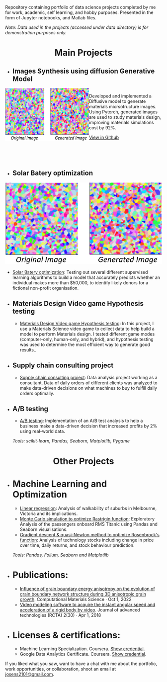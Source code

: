 Repository containing portfolio of data science projects completed by me for work, academic, self learning, and hobby purposes. Presented in the form of Jupyter notebooks, and Matlab files.

_Note: Data used in the projects (accessed under data directory) is for demonstration purposes only._

<h1 align="center"> Main Projects</h1>

- ## Images Synthesis using diffusion Generative Model

	<!-- - [Failures of non-repairable equipment](https://github.com/josedavid2101/Predictive_maintenance): A model to predict the expected life of non-repairable equipment using various statistical analysis tools. Using historical data to fit the model resulted in decreasing equipment maintenance expenses. -->
<img align="left" width="270" height="170" src="https://github.com/josedavid2101/Jose_Portfolio/blob/main/Images/generated_mic.png"> 
<br>
Developed and implemented a Diffusive model to generate materials micrsotructure images. Using Pytorch, generated images are used to study materials design, improving materials simulations cost by 92%.

[View in Github](https://github.com/josedavid2101/Image_Synthesis_Diffusion_Model)


<br>
<br>
<br>

- ## Solar Batery optimization

![](https://github.com/josedavid2101/Jose_Portfolio/blob/main/Images/generated_mic.png)

- [Solar Batery optimization](https://github.com/josedavid2101/Optimization_techniques): Testing out several different supervised learning algorithms to build a model that accurately predicts whether an individual makes more than $50,000, to identify likely donors for a fictional non-profit organisation.

- ## Materials Design Video game Hypothesis testing

	- [Materials Design Video game Hypothesis testing](https://github.com/josedavid2101/Statistics_videogame/blob/main/README.md): In this project, I use a Materials Science video game to collect data to help build a model to perform Materials design. I tested different game modes (computer-only, human-only, and hybrid), and hypothesis testing was used to determine the most efficient way to generate good results..

- ## Supply chain consulting project

	- [Supply chain consulting project](https://github.com/josedavid2101/Supply_Chain_Data_Analysis): Data analysis project working as a consultant. Data of daily orders of different clients was analyzed to make data-driven decisions on what machines to buy to fulfill daily orders optimally.

- ## A/B testing

	- [A/B testing](https://github.com/josedavid2101/AB_testing_Case_Study): Implementation of an A/B test analysis to help a business make a data-driven decision that increased profits by 2% using real-world data.

	_Tools: scikit-learn, Pandas, Seaborn, Matplotlib, Pygame_ 

<h1 align="center"> Other Projects</h1>

- # Machine Learning and Optimization
	- [Linear regression](https://github.com/sajal2692/Scalable-Walkability-Analysis-of-Melbourne): Analysis of walkability of suburbs in Melbourne, Victoria and its implications.
	- [Monte Carlo simulation to optimize Rastrigin function](https://github.com/sajal2692/data-science-portfolio/blob/master/Titanic%20Dataset%20-%20Exploratory%20Analysis.ipynb): Exploratory Analysis of the passengers onboard RMS Titanic using Pandas and Seaborn visualisations.
	- [Gradient descent & quasi-Newton method to optimize Rosenbrock's function](https://github.com/sajal2692/data-science-portfolio/blob/master/Stock%20Market%20Analysis%20for%20Tech%20Stocks.ipynb): Analysis of technology stocks including change in price over time, daily returns, and stock behaviour prediction.
		
	_Tools: Pandas, Folium, Seaborn and Matplotlib_
	
- # Publications:
	- [Influence of grain boundary energy anisotropy on the evolution of grain boundary network structure during 3D anisotropic grain growth](https://github.com/sajal2692/Scalable-Walkability-Analysis-of-Melbourne). Computational Materials Science · Oct 1, 2022
	- [Video modeling software to acquire the instant angular speed and acceleration of a rigid body by video](https://github.com/sajal2692/Scalable-Walkability-Analysis-of-Melbourne). Journal of advanced technologies (RCTA) 2(30) · Apr 1, 2018

- # Licenses & certifications:
	- Machine Learning Specialization. Coursera. [Show credential](https://www.coursera.org/account/accomplishments/specialization/certificate/E9RCPY55YPFJ).
	- Google Data Analytics Certificate. Coursera. [Show credential](https://www.credly.com/badges/b66c7b3d-3ad1-40f7-8831-3b8ce77a6b01/linked_in_profile).


If you liked what you saw, want to have a chat with me about the portfolio, work opportunities, or collaboration, shoot an email at josens2101@gmail.com. 
